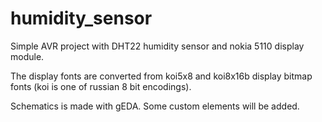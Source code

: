 humidity_sensor
===============

Simple AVR project with DHT22 humidity sensor and nokia 5110 display module.

The display fonts are converted from koi5x8 and koi8x16b display bitmap fonts (koi is one of russian 8 bit encodings).

Schematics is made with gEDA. Some custom elements will be added.

